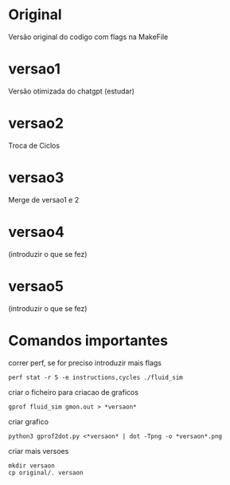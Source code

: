 # Original
Versão original do codigo com flags na MakeFile

# versao1

Versão otimizada do chatgpt (estudar)

# versao2

Troca de Ciclos

# versao3

Merge de versao1 e 2

# versao4

(introduzir o que se fez)

# versao5

(introduzir o que se fez)

# Comandos importantes
correr perf, se for preciso introduzir mais flags
```
perf stat -r 5 -e instructions,cycles ./fluid_sim 
```
criar o ficheiro para criacao de graficos
```
gprof fluid_sim gmon.out > *versaon*
```
criar grafico
```
python3 gprof2dot.py <*versaon* | dot -Tpng -o *versaon*.png
```
criar mais versoes
```
mkdir versaon
cp original/. versaon
```

